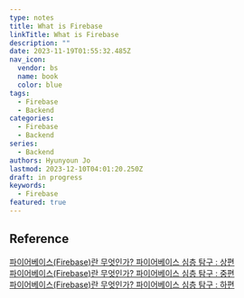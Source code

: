 ```yaml
---
type: notes
title: What is Firebase
linkTitle: What is Firebase
description: ""
date: 2023-11-19T01:55:32.485Z
nav_icon:
  vendor: bs
  name: book
  color: blue
tags:
  - Firebase
  - Backend
categories:
  - Firebase
  - Backend
series:
  - Backend
authors: Hyunyoun Jo
lastmod: 2023-12-10T04:01:20.250Z
draft: in progress
keywords:
  - Firebase
featured: true
---
```


## Reference

[파이어베이스(Firebase)란 무엇인가? 파이어베이스 심층 탐구 : 상편](https://yozm.wishket.com/magazine/detail/522/)  
[파이어베이스(Firebase)란 무엇인가? 파이어베이스 심층 탐구 : 중편](https://yozm.wishket.com/magazine/detail/523/)  
[파이어베이스(Firebase)란 무엇인가? 파이어베이스 심층 탐구 : 하편](https://yozm.wishket.com/magazine/detail/524/)
